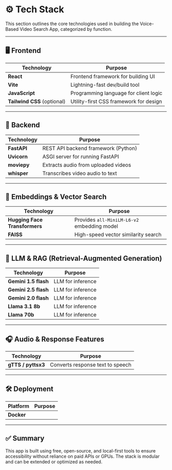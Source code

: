 # ⚙️ Tech Stack

This section outlines the core technologies used in building the Voice-Based Video Search App, categorized by function.

---

## 🖥️ Frontend

| Technology | Purpose                           |
|------------|------------------------------------|
| **React**  | Frontend framework for building UI |
| **Vite**   | Lightning-fast dev/build tool      |
| **JavaScript** | Programming language for client logic |
| **Tailwind CSS** (optional) | Utility-first CSS framework for design |

---

## 🧠 Backend

| Technology     | Purpose                               |
|----------------|----------------------------------------|
| **FastAPI**    | REST API backend framework (Python)    |
| **Uvicorn**    | ASGI server for running FastAPI        |
| **moviepy**    | Extracts audio from uploaded videos    |
| **whisper** | Transcribes video audio to text       |

---

## 🧮 Embeddings & Vector Search

| Technology               | Purpose                                  |
|--------------------------|-------------------------------------------|
| **Hugging Face Transformers** | Provides `all-MiniLM-L6-v2` embedding model |
| **FAISS**                | High-speed vector similarity search       |

---

## 🧠 LLM & RAG (Retrieval-Augmented Generation)

| Technology  | Purpose                          |
|-------------|-----------------------------------|
| **Gemini 1.5 flash** | LLM for inference |
| **Gemini 2.5 flash** | LLM for inference |
| **Gemini 2.0 flash** | LLM for inference |
| **Llama 3.1 8b** | LLM for inference |
| **Llama 70b** | LLM for inference |

---

## 🎧 Audio & Response Features

| Technology       | Purpose                           |
|------------------|------------------------------------|
| **gTTS / pyttsx3** | Converts response text to speech |

---

## 🛠️ Deployment

| Platform     | Purpose                        |
|--------------|---------------------------------|
| **Docker** |  | Deployment


---

## ✅ Summary

This app is built using free, open-source, and local-first tools to ensure accessibility without reliance on paid APIs or GPUs. The stack is modular and can be extended or optimized as needed.

